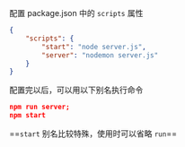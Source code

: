 配置 package.json 中的 `scripts` 属性

```json
{
	"scripts": {
		"start": "node server.js",
		"server": "nodemon server.js"
	}
}
```

配置完以后，可以用以下别名执行命令
```json
npm run server;
npm start
```

==`start` 别名比较特殊，使用时可以省略 `run`==
